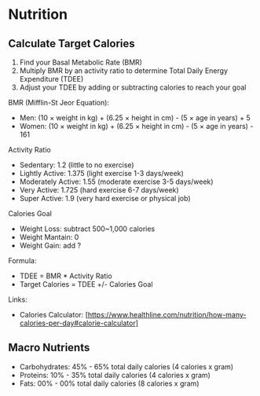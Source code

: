 # Nutrition

## Calculate Target Calories

1. Find your Basal Metabolic Rate (BMR) 
2. Multiply BMR by an activity ratio to determine Total Daily Energy Expenditure (TDEE)
3. Adjust your TDEE by adding or subtracting calories to reach your goal

BMR (Mifflin-St Jeor Equation):
- Men: (10 × weight in kg) + (6.25 × height in cm) - (5 × age in years) + 5
- Women: (10 × weight in kg) + (6.25 × height in cm) - (5 × age in years) - 161

Activity Ratio
- Sedentary: 1.2 (little to no exercise)
- Lightly Active: 1.375 (light exercise 1-3 days/week)
- Moderately Active: 1.55 (moderate exercise 3-5 days/week)
- Very Active: 1.725 (hard exercise 6-7 days/week)
- Super Active: 1.9 (very hard exercise or physical job)

Calories Goal
- Weight Loss: subtract 500~1,000 calories
- Weight Mantain: 0
- Weight Gain: add ?

Formula:
- TDEE = BMR * Activity Ratio
- Target Calories = TDEE +/- Calories Goal

Links:
- Calories Calculator: [https://www.healthline.com/nutrition/how-many-calories-per-day#calorie-calculator]


## Macro Nutrients

- Carbohydrates:  45% - 65% total daily calories (4 calories x gram)
- Proteins:       10% - 35% total daily calories (4 calories x gram)
- Fats:           00% - 00% total daily calories (8 calories x gram)